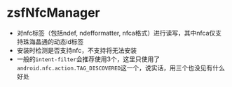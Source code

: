 # zsfNfcManager
- 对nfc标签（包括ndef, ndefformatter, nfca格式）进行读写，其中nfca仅支持珠海晶通的动态id标签
- 安装时检测是否支持nfc，不支持将无法安装
- 一般的`intent-filter`会推荐使用3个，这里只使用了`android.nfc.action.TAG_DISCOVERED`这一个，说实话，用三个也没见有什么好处
